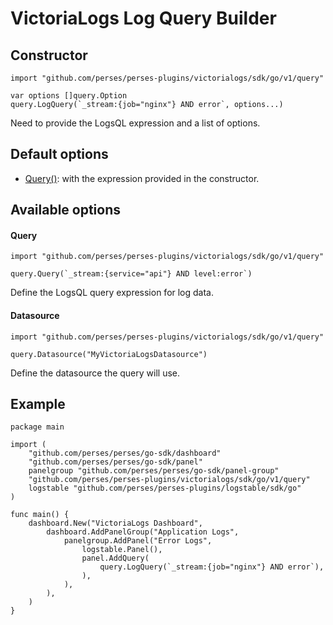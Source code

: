 # VictoriaLogs Log Query Builder

## Constructor

```golang
import "github.com/perses/perses-plugins/victorialogs/sdk/go/v1/query"

var options []query.Option
query.LogQuery(`_stream:{job="nginx"} AND error`, options...)
```

Need to provide the LogsQL expression and a list of options.

## Default options

- [Query()](#query): with the expression provided in the constructor.

## Available options

#### Query

```golang
import "github.com/perses/perses-plugins/victorialogs/sdk/go/v1/query"

query.Query(`_stream:{service="api"} AND level:error`)
```

Define the LogsQL query expression for log data.

#### Datasource

```golang
import "github.com/perses/perses-plugins/victorialogs/sdk/go/v1/query"

query.Datasource("MyVictoriaLogsDatasource")
```

Define the datasource the query will use.

## Example

```golang
package main

import (
	"github.com/perses/perses/go-sdk/dashboard"
	"github.com/perses/perses/go-sdk/panel"
	panelgroup "github.com/perses/perses/go-sdk/panel-group"
	"github.com/perses/perses-plugins/victorialogs/sdk/go/v1/query"
	logstable "github.com/perses/perses-plugins/logstable/sdk/go"
)

func main() {
	dashboard.New("VictoriaLogs Dashboard",
		dashboard.AddPanelGroup("Application Logs",
			panelgroup.AddPanel("Error Logs",
				logstable.Panel(),
				panel.AddQuery(
					query.LogQuery(`_stream:{job="nginx"} AND error`),
				),
			),
		),
	)
}
```